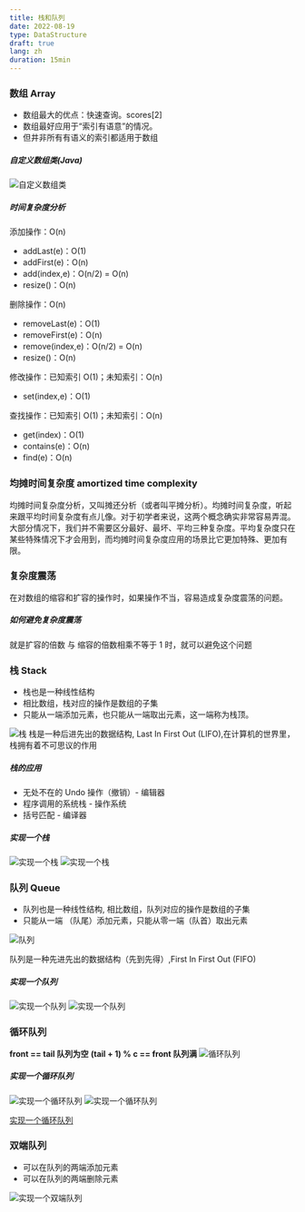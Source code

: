 ```yaml
---
title: 栈和队列
date: 2022-08-19
type: DataStructure
draft: true
lang: zh
duration: 15min
---
```


### 数组 Array

- 数组最大的优点：快速查询。scores[2]
- 数组最好应用于“索引有语意”的情况。
- 但井非所有有语义的索引都适用于数组

##### 自定义数组类(Java)

![自定义数组类](/public/images/data-structure/0-4.png)

##### 时间复杂度分析

添加操作：O(n)

- addLast(e)：O(1)
- addFirst(e)：O(n)
- add(index,e)：O(n/2) = O(n)
- resize()：O(n)

删除操作：O(n)

- removeLast(e)：O(1)
- removeFirst(e)：O(n)
- remove(index,e)：O(n/2) = O(n)
- resize()：O(n)

修改操作：已知索引 O(1)；未知索引：O(n)

- set(index,e)：O(1)

查找操作：已知索引 O(1)；未知索引：O(n)

- get(index)：O(1)
- contains(e)：O(n)
- find(e)：O(n)

### 均摊时间复杂度 amortized time complexity

均摊时间复杂度分析，又叫摊还分析（或者叫平摊分析）。均摊时间复杂度，听起来跟平均时间复杂度有点儿像。对于初学者来说，这两个概念确实非常容易弄混。大部分情况下，我们并不需要区分最好、最坏、平均三种复杂度。平均复杂度只在某些特殊情况下才会用到，而均摊时间复杂度应用的场景比它更加特殊、更加有限。

### 复杂度震荡

在对数组的缩容和扩容的操作时，如果操作不当，容易造成复杂度震荡的问题。

##### 如何避免复杂度震荡

就是扩容的倍数 与 缩容的倍数相乘不等于 1 时，就可以避免这个问题

### 栈 Stack

- 栈也是一种线性结构
- 相比数组，栈对应的操作是数组的子集
- 只能从一端添加元素，也只能从一端取出元素，这一端称为栈顶。

![栈](/public/images/data-structure/0-1.png)
栈是一种后进先出的数据结构, Last In First Out (LIFO),在计算机的世界里，栈拥有着不可思议的作用

##### 栈的应用

- 无处不在的 Undo 操作（撤销）- 编辑器
- 程序调用的系统栈 - 操作系统
- 括号匹配 - 编译器

##### 实现一个栈

![实现一个栈](/public/images/data-structure/0-5.png)
![实现一个栈](/public/images/data-structure/0-6.png)

### 队列 Queue

- 队列也是一种线性结构, 相比数组，队列对应的操作是数组的子集
- 只能从一端 （队尾）添加元素，只能从零一端（队首）取出元素

![队列](/public/images/data-structure/0-2.png)

队列是一种先进先出的数据结构（先到先得）,First In First Out (FIFO)

##### 实现一个队列

![实现一个队列](/public/images/data-structure/0-7.png)
![实现一个队列](/public/images/data-structure/0-8.png)

### 循环队列

**front == tail 队列为空**
**(tail + 1) % c == front 队列满**
![循环队列](/public/images/data-structure/0-3.png)

##### 实现一个循环队列

![实现一个循环队列](/public/images/data-structure/0-9.png)
![实现一个循环队列](/public/images/data-structure/0-10.png)

[实现一个循环队列](https://github.com/ZhengKe996/DataStructure/tree/main/src/LoopQueue)

### 双端队列

- 可以在队列的两端添加元素
- 可以在队列的两端删除元素

![实现一个双端队列](/public/images/data-structure/0-11.png)
